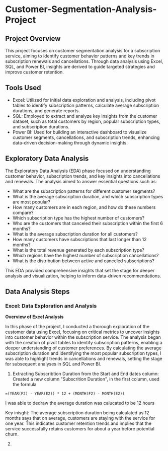 # Customer-Segmentation-Analysis-Project

## Project Overview
This project focuses on customer segmentation analysis for a subscription service, aiming to identify customer behavior patterns and key trends in subscription renewals and cancellations. Through data analysis using Excel, SQL, and Power BI, insights are derived to guide targeted strategies and improve customer retention.

## Tools Used

- Excel: Utilized for initial data exploration and analysis, including pivot tables to identify subscription patterns, calculate average subscription durations, and generate reports.
- SQL: Employed to extract and analyze key insights from the customer dataset, such as total customers by region, popular subscription types, and subscription durations.
- Power BI: Used for building an interactive dashboard to visualize customer segments, cancellations, and subscription trends, enhancing data-driven decision-making through dynamic insights.

## Exploratory Data Analysis

The Exploratory Data Analysis (EDA) phase focused on understanding customer behavior, subscription trends, and key insights into cancellations and renewals. The analysis aimed to answer essential questions such as:

- What are the subscription patterns for different customer segments?
- What is the average subscription duration, and which subscription types are most popular?
- How many customers are in each region, and how do these numbers compare?
- Which subscription type has the highest number of customers?
- Who are the customers that canceled their subscription within the first 6 months?
- What is the average subscription duration for all customers?
- How many customers have subscriptions that last longer than 12 months?
- What is the total revenue generated by each subscription type?
- Which regions have the highest number of subscription cancellations?
- What is the distribution between active and canceled subscriptions?

This EDA provided comprehensive insights that set the stage for deeper analysis and visualization, helping to inform data-driven recommendations.

## Data Analysis Steps

### Excel: Data Exploration and Analysis

**Overview of Excel Analysis**

In this phase of the project, I conducted a thorough exploration of the customer data using Excel, focusing on critical metrics to uncover insights into customer behavior within the subscription service. The analysis began with the creation of pivot tables to identify subscription patterns, enabling a deeper understanding of customer preferences. By calculating the average subscription duration and identifying the most popular subscription types, I was able to highlight trends in cancellations and renewals, setting the stage for subsequent analyses in SQL and Power BI.

1. Extracting Subscribtion Duration from the Start and End dates column: Created a new column "Subscrition Duration", in the first column, used the formula

```
=(YEAR(F2) - YEAR(E2)) * 12 + (MONTH(F2) - MONTH(E2))
```

I was able to dedraw the average duration was calucated to be 12 hours 

Key inisght: The average subscription duration being calculated as 12 months says that on average, customers are staying with the service for one year. This indicates customer retention trends and implies that the service successfully retains customers for about a year before potential churn.

2. 



























